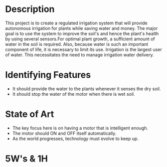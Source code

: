 # Description

This project  is to create a  regulated irrigation system that will provide autonomous irrigation for plants while saving water and money. 
The major goal is to use the system to improve the soil's and hence the plant's health by using several sensors.For optimal plant growth, 
a sufficient amount of water in the soil is required. Also, because water is such an important component of life, it is necessary to limit
its use. Irrigation is the largest user of water. This necessitates the need to manage irrigation water delivery.

# Identifying Features
* It should provide the water to the plants whenever it senses the dry soil.
* It should stop the water of the motor when there is wet soil.
# State of Art
* The key focus here is on having a motor that is intelligent enough.
* The motor should ON and OFF itself automatically.
* As the world progresses, technology must evolve to keep up.
# 5W's & 1H
